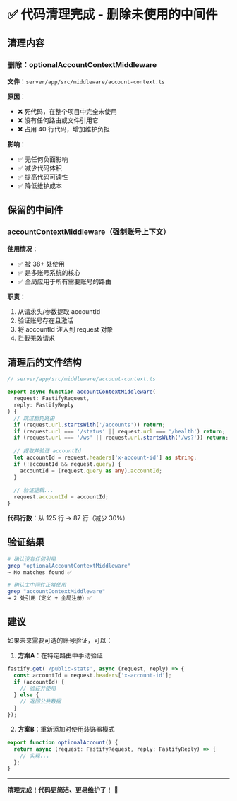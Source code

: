 # ✅ 代码清理完成 - 删除未使用的中间件

## 清理内容

### 删除：optionalAccountContextMiddleware

**文件**：`server/app/src/middleware/account-context.ts`

**原因**：
- ❌ 死代码，在整个项目中完全未使用
- ❌ 没有任何路由或文件引用它
- ❌ 占用 40 行代码，增加维护负担

**影响**：
- ✅ 无任何负面影响
- ✅ 减少代码体积
- ✅ 提高代码可读性
- ✅ 降低维护成本

## 保留的中间件

### accountContextMiddleware（强制账号上下文）

**使用情况**：
- ✅ 被 38+ 处使用
- ✅ 是多账号系统的核心
- ✅ 全局应用于所有需要账号的路由

**职责**：
1. 从请求头/参数提取 accountId
2. 验证账号存在且激活
3. 将 accountId 注入到 request 对象
4. 拦截无效请求

## 清理后的文件结构

```typescript
// server/app/src/middleware/account-context.ts

export async function accountContextMiddleware(
  request: FastifyRequest,
  reply: FastifyReply
) {
  // 跳过豁免路由
  if (request.url.startsWith('/accounts')) return;
  if (request.url === '/status' || request.url === '/health') return;
  if (request.url === '/ws' || request.url.startsWith('/ws?')) return;
  
  // 提取并验证 accountId
  let accountId = request.headers['x-account-id'] as string;
  if (!accountId && request.query) {
    accountId = (request.query as any).accountId;
  }
  
  // 验证逻辑...
  request.accountId = accountId;
}
```

**代码行数**：从 125 行 → 87 行（减少 30%）

## 验证结果

```bash
# 确认没有任何引用
grep "optionalAccountContextMiddleware"
→ No matches found ✅

# 确认主中间件正常使用
grep "accountContextMiddleware"
→ 2 处引用（定义 + 全局注册）✅
```

## 建议

如果未来需要可选的账号验证，可以：

1. **方案A**：在特定路由中手动验证
```typescript
fastify.get('/public-stats', async (request, reply) => {
  const accountId = request.headers['x-account-id'];
  if (accountId) {
    // 验证并使用
  } else {
    // 返回公共数据
  }
});
```

2. **方案B**：重新添加时使用装饰器模式
```typescript
export function optionalAccount() {
  return async (request: FastifyRequest, reply: FastifyReply) => {
    // 实现...
  };
}
```

---

**清理完成！代码更简洁、更易维护了！** 🎉

